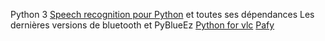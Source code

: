 Python 3
[Speech recognition pour Python][1] et toutes ses dépendances
Les dernières versions de bluetooth et PyBlueEz
[Python for vlc][2]
[Pafy][3]

[1]: https://pypi.python.org/pypi/SpeechRecognition/
[2]: https://pypi.python.org/pypi/python-vlc/2.2.6100
[3]: https://pypi.python.org/pypi/pafy

